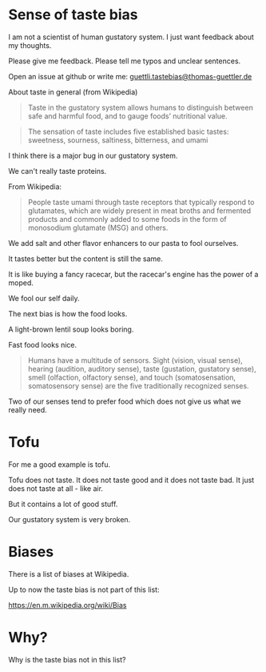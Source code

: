 # Sense of taste bias

I am not a scientist of human gustatory system. I just want feedback about my thoughts.

Please give me feedback. Please tell me typos and unclear sentences.

Open an issue at github or write me: guettli.tastebias@thomas-guettler.de


About taste in general (from Wikipedia)

> Taste in the gustatory system allows humans to distinguish between safe and harmful food, and to gauge foods’ nutritional value.

> The sensation of taste includes five established basic tastes: sweetness, sourness, saltiness, bitterness, and umami

I think there is a major bug in our gustatory system.

We can't really taste proteins.

From Wikipedia:

> People taste umami through taste receptors that typically respond to glutamates, which are widely present in meat broths and fermented products and commonly added to some foods in the form of monosodium glutamate (MSG) and others.

We add salt and other flavor enhancers to our pasta to fool ourselves.

It tastes better but the content is still the same.

It is like buying a fancy racecar, but the racecar's engine has the power of a moped.

We fool our self daily.

The next bias is how the food looks.

A light-brown lentil soup looks boring.

Fast food looks nice.

> Humans have a multitude of sensors. Sight (vision, visual sense), hearing (audition, auditory sense), taste (gustation, gustatory sense), smell (olfaction, olfactory sense), and touch (somatosensation, somatosensory sense) are the five traditionally recognized senses. 

Two of our senses tend to prefer
food which does not give us
what we really need.

# Tofu

For me a good example is tofu.

Tofu does not taste. It does not taste good
and it does not taste bad. It just does
not taste at all - like air.

But it contains a lot of good stuff.

Our gustatory system is very broken.

# Biases

There is a list of biases at Wikipedia.

Up to now the taste bias is not part of this list:

https://en.m.wikipedia.org/wiki/Bias

# Why?

Why is the taste bias not in this list?

